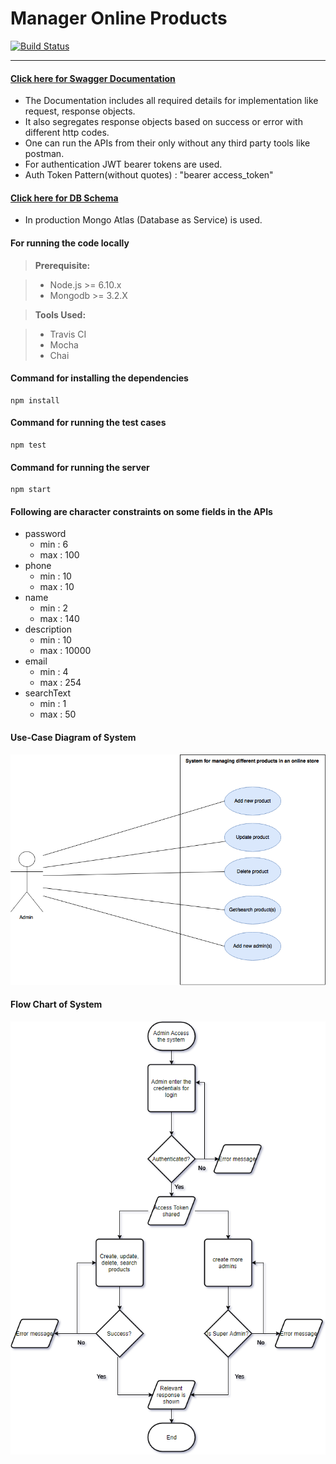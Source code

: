 Manager Online Products
=====================

[![Build Status](https://travis-ci.org/Harekam/manager_online_products.svg?branch=master)](https://travis-ci.org/Harekam/manager_online_products)

----------

#### [Click here for Swagger Documentation](https://manager-online-products.herokuapp.com/documentation)

 - The Documentation includes all required details for implementation like request, response objects.
 - It also segregates response objects based on success or error with different http codes.
 - One can run the APIs from their only without any third party tools like postman.
 - For authentication JWT bearer tokens are used.
 - Auth Token Pattern(without quotes) : "bearer access_token"

#### [Click here for DB Schema](https://manager-online-products.herokuapp.com/dbSchema)
 - In production Mongo Atlas (Database as Service) is used.
 
#### For running the code locally

> **Prerequisite:**

> - Node.js >= 6.10.x
> - Mongodb >= 3.2.X

> **Tools Used:**

> - Travis CI
> - Mocha
> - Chai


#### Command for installing the dependencies

    npm install

#### Command for running the test cases

    npm test

#### Command for running the server

    npm start

#### Following are character constraints on some fields in the APIs
 - password
   - min : 6
   - max : 100
 - phone
   - min : 10
   - max : 10
 - name
   - min : 2
   - max : 140
 - description
   - min : 10
   - max : 10000
 - email
   - min : 4
   - max : 254
 - searchText
   - min : 1
   - max : 50

#### Use-Case Diagram of System

![](Images/system_use_case.png?raw=true)

#### Flow Chart of System

![](Images/system_flow_chart.png?raw=true)